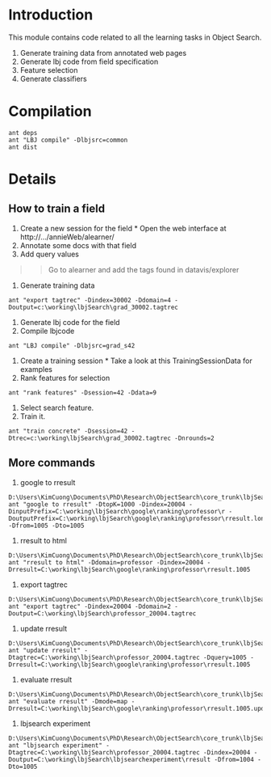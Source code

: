 # Introduction #

This module contains code related to all the learning tasks in Object Search.

  1. Generate training data from annotated web pages
  1. Generate lbj code from field specification
  1. Feature selection
  1. Generate classifiers

# Compilation #

```
ant deps
ant "LBJ compile" -Dlbjsrc=common
ant dist
```

# Details #

## How to train a field ##

  1. Create a new session for the field
    * Open the web interface at http://.../annieWeb/alearner/
  1. Annotate some docs with that field
  1. Add query values
> > Go to alearner and add the tags found in datavis/explorer
  1. Generate training data
```
ant "export tagtrec" -Dindex=30002 -Ddomain=4 -Doutput=c:\working\lbjSearch\grad_30002.tagtrec
```
  1. Generate lbj code for the field
  1. Compile lbjcode
```
ant "LBJ compile" -Dlbjsrc=grad_s42
```
  1. Create a training session
    * Take a look at this TrainingSessionData for examples
  1. Rank features for selection
```
ant "rank features" -Dsession=42 -Ddata=9
```
  1. Select search feature.
  1. Train it.
```
ant "train concrete" -Dsession=42 -Dtrec=c:\working\lbjSearch\grad_30002.tagtrec -Dnrounds=2
```

## More commands ##

  1. google to rresult
```
D:\Users\KimCuong\Documents\PhD\Research\ObjectSearch\core_trunk\lbjSearch>
ant "google to rresult" -DtopK=1000 -Dindex=20004 -DinputPrefix=C:\working\lbjSearch\google\ranking\professor\r -DoutputPrefix=C:\working\lbjSearch\google\ranking\professor\rresult.long -Dfrom=1005 -Dto=1005
```
  1. rresult to html
```
D:\Users\KimCuong\Documents\PhD\Research\ObjectSearch\core_trunk\lbjSearch>
ant "rresult to html" -Ddomain=professor -Dindex=20004 -Drresult=C:\working\lbjSearch\google\ranking\professor\rresult.1005
```
  1. export tagtrec
```
D:\Users\KimCuong\Documents\PhD\Research\ObjectSearch\core_trunk\lbjSearch>
ant "export tagtrec" -Dindex=20004 -Ddomain=2 -Doutput=C:\working\lbjSearch\professor_20004.tagtrec
```
  1. update rresult
```
D:\Users\KimCuong\Documents\PhD\Research\ObjectSearch\core_trunk\lbjSearch>
ant "update rresult" -Dtagtrec=C:\working\lbjSearch\professor_20004.tagtrec -Dquery=1005 -Drresult=C:\working\lbjSearch\google\ranking\professor\rresult.1005
```
  1. evaluate rresult
```
D:\Users\KimCuong\Documents\PhD\Research\ObjectSearch\core_trunk\lbjSearch>
ant "evaluate rresult" -Dmode=map -Drresult=C:\working\lbjSearch\google\ranking\professor\rresult.1005.update
```
  1. lbjsearch experiment
```
D:\Users\KimCuong\Documents\PhD\Research\ObjectSearch\core_trunk\lbjSearch>
ant "lbjsearch experiment" -Dtagtrec=C:\working\lbjSearch\professor_20004.tagtrec -Dindex=20004 -Doutput=C:\working\lbjSearch\lbjsearchexperiment\rresult -Dfrom=1004 -Dto=1005
```